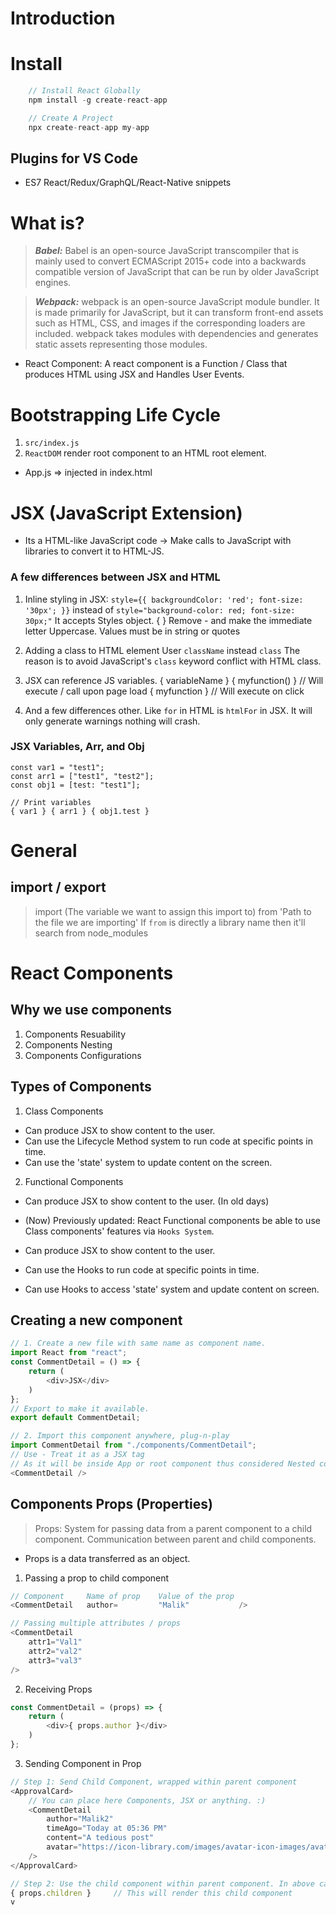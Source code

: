 # Introduction

# Install
```js
    // Install React Globally
    npm install -g create-react-app

    // Create A Project
    npx create-react-app my-app
```

## Plugins for VS Code
- ES7 React/Redux/GraphQL/React-Native snippets

# What is?
> ***Babel:*** Babel is an open-source JavaScript transcompiler that is mainly used to convert ECMAScript 2015+ code into a backwards compatible version of JavaScript that can be run by older JavaScript engines.

> ***Webpack:*** webpack is an open-source JavaScript module bundler. It is made primarily for JavaScript, but it can transform front-end assets such as HTML, CSS, and images if the corresponding loaders are included. webpack takes modules with dependencies and generates static assets representing those modules.

* React Component:
A react component is a Function / Class that produces HTML using JSX and Handles User Events.

# Bootstrapping Life Cycle
1. `src/index.js`
2. `ReactDOM` render root component to an HTML root element.

- App.js => injected in index.html

# JSX (JavaScript Extension)
- Its a HTML-like JavaScript code -> Make calls to JavaScript with libraries to convert it to HTML-JS.

### A few differences between JSX and HTML
1. Inline styling in JSX: 
    `style={{ backgroundColor: 'red'; font-size: '30px'; }}` instead of `style="background-color: red; font-size: 30px;"`
    It accepts Styles object. { }
    Remove - and make the immediate letter Uppercase.
    Values must be in string or quotes

2. Adding a class to HTML element
    User `className` instead `class`
    The reason is to avoid JavaScript's `class` keyword conflict with HTML class.

3. JSX can reference JS variables.
    { variableName }
    { myfunction() } // Will execute / call upon page load
    { myfunction }  // Will execute on click

4. And a few differences other. Like `for` in HTML is `htmlFor` in JSX. 
    It will only generate warnings nothing will crash. 

### JSX Variables, Arr, and Obj

    const var1 = "test1";
    const arr1 = ["test1", "test2"];
    const obj1 = [test: "test1"];

    // Print variables
    { var1 } { arr1 } { obj1.test }

# General

## import / export

> import (The variable we want to assign this import to) from 'Path to the file we are importing'
If `from` is directly a library name then it'll search from node_modules

# React Components

## Why we use components
1. Components Resuability
2. Components Nesting
3. Components Configurations

## Types of Components

1. Class Components
- Can produce JSX to show content to the user.
- Can use the Lifecycle Method system to run code at specific points in time.
- Can use the 'state' system to update content on the screen.

2. Functional Components
- Can produce JSX to show content to the user. (In old days)

- (Now) Previously updated: React Functional components be able to use Class components' features via `Hooks System`.
- Can produce JSX to show content to the user.
- Can use the Hooks to run code at specific points in time.
- Can use Hooks to access 'state' system and update content on screen.

## Creating a new component
```js
// 1. Create a new file with same name as component name.
import React from "react";
const CommentDetail = () => {
    return (
        <div>JSX</div>
    )
};
// Export to make it available.
export default CommentDetail;

// 2. Import this component anywhere, plug-n-play
import CommentDetail from "./components/CommentDetail";
// Use - Treat it as a JSX tag
// As it will be inside App or root component thus considered Nested component, Parent -> child components
<CommentDetail />
```

## Components Props (Properties)
> Props: System for passing data from a parent component to a child component. Communication between parent and child components.
- Props is a data transferred as an object.

1. Passing a prop to child component
```js
// Component     Name of prop    Value of the prop
<CommentDetail   author=         "Malik"           />

// Passing multiple attributes / props
<CommentDetail 
    attr1="Val1" 
    attr2="val2" 
    attr3="val3" 
/>
```

2. Receiving Props
```js
const CommentDetail = (props) => {
    return (
        <div>{ props.author }</div>
    )
};
```

3. Sending Component in Prop
```js
// Step 1: Send Child Component, wrapped within parent component
<ApprovalCard>
    // You can place here Components, JSX or anything. :) 
    <CommentDetail 
        author="Malik2" 
        timeAgo="Today at 05:36 PM" 
        content="A tedious post" 
        avatar="https://icon-library.com/images/avatar-icon-images/avatar-icon-images-4.jpg"
    />
</ApprovalCard>

// Step 2: Use the child component within parent component. In above case 'ApprovalCard'
{ props.children }     // This will render this child component
v


```